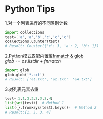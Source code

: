# Python Tips

1.对一个列表进行的不同类别计数
```python
import collections
test=['a','a','b','c','c','c']
collections.Counter(test)
# Result: Counter({'c': 3, 'a': 2, 'b': 1})
```

2.Python模式匹配内置库[fnmatch & glob](https://www.cnblogs.com/dachenzi/p/8215584.html) <br>
*glob == os.listdir + fnmatch*
```python
import glob
glob.glob('*.txt')
# Result: ['a1.txt', 'a2.txt', 'aA.txt']
```
3.对列表元素去重
```python
test=[1,1,2,2,3,3,3,4]
list(set(test))  # Method 1
list({}.fromkeys(test).keys())  # Method 2
# Result:[1, 2, 3, 4]
```

